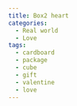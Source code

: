 ```yaml
---
title: Box2 heart
categories:
  - Real world
  - Love
tags:
  - cardboard
  - package
  - cube
  - gift
  - valentine
  - love
---
```

